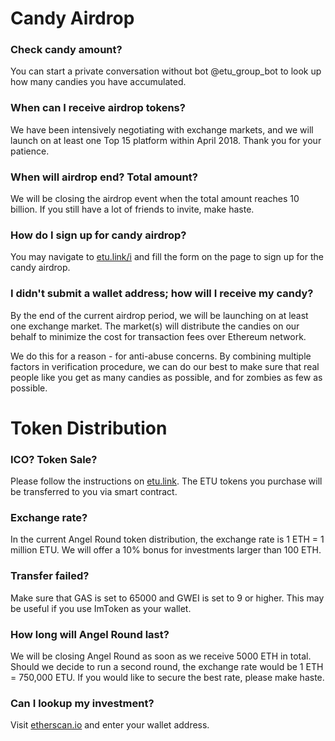 # Candy Airdrop

### Check candy amount?

You can start a private conversation without bot @etu\_group\_bot to look up how many candies you have accumulated.

### When can I receive airdrop tokens?

We have been intensively negotiating with exchange markets, and we will launch on at least one Top 15 platform within April 2018. Thank you for your patience.

### When will airdrop end? Total amount?

We will be closing the airdrop event when the total amount reaches 10 billion. If you still have a lot of friends to invite, make haste.

### How do I sign up for candy airdrop?

You may navigate to [etu.link/i](https://etu.link/i/) and fill the form on the page to sign up for the candy airdrop.

### I didn't submit a wallet address; how will I receive my candy?

By the end of the current airdrop period, we will be launching on at least one exchange market. The market\(s\) will distribute the candies on our behalf to minimize the cost for transaction fees over Ethereum network.

We do this for a reason - for anti-abuse concerns. By combining multiple factors in verification procedure, we can do our best to make sure that real people like you get as many candies as possible, and for zombies as few as possible.

# Token Distribution

### ICO? Token Sale?

Please follow the instructions on [etu.link](https://etu.link/#etu-token-distribution). The ETU tokens you purchase will be transferred to you via smart contract.

### Exchange rate?

In the current Angel Round token distribution, the exchange rate is 1 ETH = 1 million ETU. We will offer a 10% bonus for investments larger than 100 ETH.

### Transfer failed?

Make sure that GAS is set to 65000 and GWEI is set to 9 or higher. This may be useful if you use ImToken as your wallet.

### How long will Angel Round last?

We will be closing Angel Round as soon as we receive 5000 ETH in total. Should we decide to run a second round, the exchange rate would be 1 ETH = 750,000 ETU. If you would like to secure the best rate, please make haste.

### Can I lookup my investment?

Visit [etherscan.io](https://etherscan.io/) and enter your wallet address.

